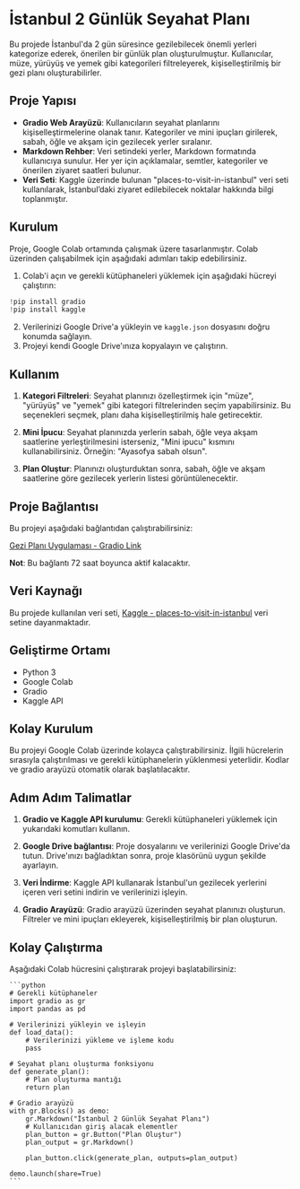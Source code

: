 # İstanbul 2 Günlük Seyahat Planı
Bu projede İstanbul'da 2 gün süresince gezilebilecek önemli yerleri kategorize ederek, önerilen bir günlük plan oluşturulmuştur. Kullanıcılar, müze, yürüyüş ve yemek gibi kategorileri filtreleyerek, kişiselleştirilmiş bir gezi planı oluşturabilirler.

## Proje Yapısı
- **Gradio Web Arayüzü**: Kullanıcıların seyahat planlarını kişiselleştirmelerine olanak tanır. Kategoriler ve mini ipuçları girilerek, sabah, öğle ve akşam için gezilecek yerler sıralanır.
- **Markdown Rehber**: Veri setindeki yerler, Markdown formatında kullanıcıya sunulur. Her yer için açıklamalar, semtler, kategoriler ve önerilen ziyaret saatleri bulunur.
- **Veri Seti**: Kaggle üzerinde bulunan "places-to-visit-in-istanbul" veri seti kullanılarak, İstanbul’daki ziyaret edilebilecek noktalar hakkında bilgi toplanmıştır.

## Kurulum

Proje, Google Colab ortamında çalışmak üzere tasarlanmıştır. Colab üzerinden çalışabilmek için aşağıdaki adımları takip edebilirsiniz.

1. Colab'i açın ve gerekli kütüphaneleri yüklemek için aşağıdaki hücreyi çalıştırın:

 ```python
 !pip install gradio
 !pip install kaggle
 ```

2. Verilerinizi Google Drive'a yükleyin ve `kaggle.json` dosyasını doğru konumda sağlayın.
3. Projeyi kendi Google Drive'ınıza kopyalayın ve çalıştırın.

## Kullanım

1. **Kategori Filtreleri**: Seyahat planınızı özelleştirmek için "müze", "yürüyüş" ve "yemek" gibi kategori filtrelerinden seçim yapabilirsiniz. Bu seçenekleri seçmek, planı daha kişiselleştirilmiş hale getirecektir.
    
2. **Mini İpucu**: Seyahat planınızda yerlerin sabah, öğle veya akşam saatlerine yerleştirilmesini isterseniz, "Mini ipucu" kısmını kullanabilirsiniz. Örneğin: "Ayasofya sabah olsun".
    
3. **Plan Oluştur**: Planınızı oluşturduktan sonra, sabah, öğle ve akşam saatlerine göre gezilecek yerlerin listesi görüntülenecektir.

## Proje Bağlantısı

Bu projeyi aşağıdaki bağlantıdan çalıştırabilirsiniz:

[Gezi Planı Uygulaması - Gradio Link](https://9de61b3c7cdbbed131.gradio.live/)

**Not**: Bu bağlantı 72 saat boyunca aktif kalacaktır.

## Veri Kaynağı

Bu projede kullanılan veri seti, [Kaggle - places-to-visit-in-istanbul](https://www.kaggle.com/datasets/ouzcanmaden/places-to-visit-in-istanbul) veri setine dayanmaktadır.

## Geliştirme Ortamı

- Python 3
- Google Colab
- Gradio
- Kaggle API

## Kolay Kurulum

Bu projeyi Google Colab üzerinde kolayca çalıştırabilirsiniz. İlgili hücrelerin sırasıyla çalıştırılması ve gerekli kütüphanelerin yüklenmesi yeterlidir. Kodlar ve gradio arayüzü otomatik olarak başlatılacaktır.

## Adım Adım Talimatlar

1. **Gradio ve Kaggle API kurulumu**: Gerekli kütüphaneleri yüklemek için yukarıdaki komutları kullanın.
    
2. **Google Drive bağlantısı**: Proje dosyalarını ve verilerinizi Google Drive'da tutun. Drive'ınızı bağladıktan sonra, proje klasörünü uygun şekilde ayarlayın.
    
3. **Veri İndirme**: Kaggle API kullanarak İstanbul'un gezilecek yerlerini içeren veri setini indirin ve verilerinizi işleyin.
    
4. **Gradio Arayüzü**: Gradio arayüzü üzerinden seyahat planınızı oluşturun. Filtreler ve mini ipuçları ekleyerek, kişiselleştirilmiş bir plan oluşturun.

## Kolay Çalıştırma

Aşağıdaki Colab hücresini çalıştırarak projeyi başlatabilirsiniz:

    ```python
    # Gerekli kütüphaneler
    import gradio as gr
    import pandas as pd

    # Verilerinizi yükleyin ve işleyin
    def load_data():
        # Verilerinizi yükleme ve işleme kodu
        pass

    # Seyahat planı oluşturma fonksiyonu
    def generate_plan():
        # Plan oluşturma mantığı
        return plan

    # Gradio arayüzü
    with gr.Blocks() as demo:
        gr.Markdown("İstanbul 2 Günlük Seyahat Planı")
        # Kullanıcıdan giriş alacak elementler
        plan_button = gr.Button("Plan Oluştur")
        plan_output = gr.Markdown()

        plan_button.click(generate_plan, outputs=plan_output)

    demo.launch(share=True)
    ```

    
